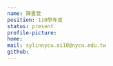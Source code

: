 ```yaml
---
name: 陳書萱
position: 110學年度
status: present
profile-picture:
home:
mail: sylinnycu.ai10@nycu.edu.tw
github:
---
```

